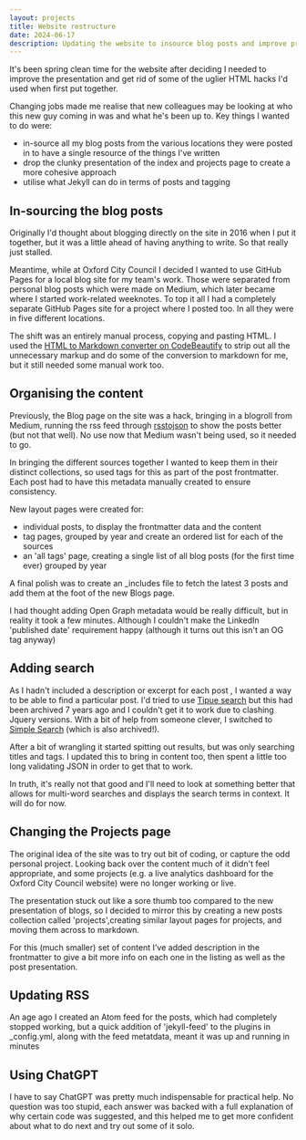 ```yaml
---
layout: projects
title: Website restructure 
date: 2024-06-17
description: Updating the website to insource blog posts and improve presentation
---
```

It's been spring clean time for the website after deciding I needed to improve the presentation and get rid of some of the uglier HTML hacks I'd used when first put together.

Changing jobs made me realise that new colleagues may be looking at who this new guy coming in was and what he's been up to. Key things I wanted to do were:
* in-source all my blog posts from the various locations they were posted in to have a single resource of the things I've written
* drop the clunky presentation of the index and projects page to create a more cohesive approach
* utilise what Jekyll can do in terms of posts and tagging

## In-sourcing the blog posts
Originally I'd thought about blogging directly on the site in 2016 when I put it together, but it was a little ahead of having anything to write. So that really just stalled.

Meantime, while at Oxford City Council I decided I wanted to use GitHub Pages for a local blog site for my team's work. Those were separated from personal blog posts which were made on Medium, which later became where I started work-related weeknotes. To top it all I had a completely separate GitHub Pages site for a project where I posted too. In all they were in five different locations. 

The shift was an entirely manual process, copying and pasting HTML. I used the [HTML to Markdown converter on CodeBeautify](https://codebeautify.org/html-to-markdown) to strip out all the unnecessary markup and do some of the conversion to markdown for me, but it still needed some manual work too. 

## Organising the content
Previously, the Blog page on the site was a hack, bringing in a blogroll from Medium, running the rss feed through [rsstojson](https://rss2json.com/) to show the posts better (but not that well). No use now that Medium wasn't being used, so it needed to go.  

In bringing the different sources together I wanted to keep them in their distinct collections, so used tags for this as part of the post frontmatter. Each post had to have this metadata manually created to ensure consistency.

New layout pages were created for: 
* individual posts, to display the frontmatter data and the content
* tag pages, grouped by year and create an ordered list for each of the sources
* an 'all tags' page, creating a single list of all blog posts (for the first time ever) grouped by year

A final polish was to create an _includes file to fetch the latest 3 posts and add them at the foot of the new Blogs page.

I had thought adding Open Graph metadata would be really difficult, but in reality it took a few minutes. Although I couldn't make the LinkedIn 'published date' requirement happy (although it turns out this isn't an OG tag anyway)

## Adding search 
As I hadn't included a description or excerpt for each post , I wanted a way to be able to find a particular post. I'd tried to use [Tipue search](https://github.com/jekylltools/jekyll-tipue-search) but this had been archived 7 years ago and I couldn't get it to work due to clashing Jquery versions. With a bit of help from someone clever, I switched to [Simple Search](https://github.com/christian-fei/Simple-Jekyll-Search) (which is also archived!).

After a bit of wrangling it started spitting out results, but was only searching titles and tags. I updated this to bring in content too, then spent a little too long validating JSON in order to get that to work.

In truth, it's really not that good and I'll need to look at something better that allows for multi-word searches and displays the search terms in context. It will do for now.

## Changing the Projects page
The original idea of the site was to try out bit of coding, or capture the odd personal project. Looking back over the content much of it didn't feel appropriate, and some projects (e.g. a live analytics dashboard for the Oxford City Council website) were no longer working or live.

The presentation stuck out like a sore thumb too compared to the new presentation of blogs, so I decided to mirror this by creating a new posts collection called 'projects',creating similar layout pages for projects, and moving them across to markdown.

For this (much smaller) set of content I've added description in the frontmatter to give a bit more info on each one in the listing as well as the post presentation. 

## Updating RSS
An age ago I created an Atom feed for the posts, which had completely stopped working, but a quick addition of 'jekyll-feed' to the plugins in _config.yml, along with the feed metatdata, meant it was up and running in minutes

## Using ChatGPT
I have to say ChatGPT was pretty much indispensable for practical help. No question was too stupid, each answer was backed with a full explanation of why certain code was suggested, and this helped me to get more confident about what to do next and try out some of it solo. 
